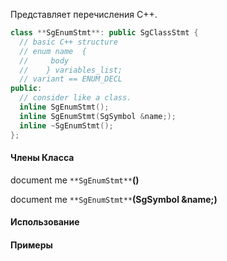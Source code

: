 Представляет перечисления C++.

```cpp
class **SgEnumStmt**: public SgClassStmt {
  // basic C++ structure
  // enum name  {
  //     body
  //    } variables_list;
  // variant == ENUM_DECL
public:
  // consider like a class.
  inline SgEnumStmt();
  inline SgEnumStmt(SgSymbol &name;);
  inline ~SgEnumStmt();
};
```
#### Члены Класса 

document me
`**SgEnumStmt**`**()**

document me
`**SgEnumStmt**`**(SgSymbol &name;)**

#### Использование


#### Примеры
